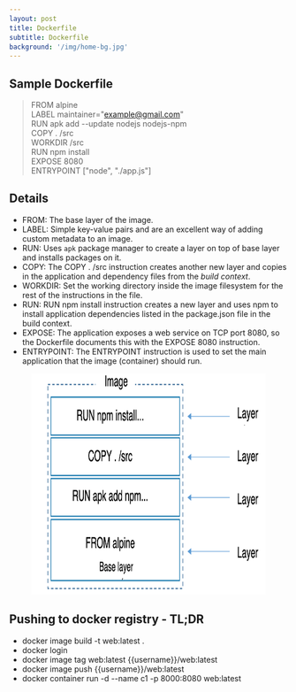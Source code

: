 ```yaml
---
layout: post
title: Dockerfile
subtitle: Dockerfile
background: '/img/home-bg.jpg'
---
```


## Sample Dockerfile  
> FROM alpine  
> LABEL maintainer="example@gmail.com"  
> RUN apk add --update nodejs nodejs-npm  
> COPY . /src  
> WORKDIR /src  
> RUN npm install  
> EXPOSE 8080  
> ENTRYPOINT ["node", "./app.js"]  

## Details  
- FROM: The base layer of the image.  
- LABEL: Simple key-value pairs and are an excellent way of adding custom metadata to an image.  
- RUN: Uses `apk` package manager to create a layer on top of base layer and installs packages on it.  
- COPY: The COPY . /src instruction creates another new layer and copies in the application and dependency files from the *build context*.  
- WORKDIR: Set the working directory inside the image filesystem for the rest of the instructions in the file.  
- RUN: RUN npm install instruction creates a new layer and uses npm to install application dependencies listed in the package.json file in the build context.  
- EXPOSE: The application exposes a web service on TCP port 8080, so the Dockerfile documents this with the EXPOSE 8080 instruction.  
- ENTRYPOINT: The ENTRYPOINT instruction is used to set the main application that the image (container) should run.  

<figure>
<img src="/img/docker_custom_image_layers.png" alt="docker_custom_image_layers"
title="docker custom image layers" width="800" height="400" />
</figure>


## Pushing to docker registry - TL;DR  
- docker image build -t web:latest .  
- docker login
- docker image tag web:latest \{\{username\}\}/web:latest  
- docker image push \{\{username\}\}/web:latest  
- docker container run -d --name c1 -p 8000:8080 web:latest  



